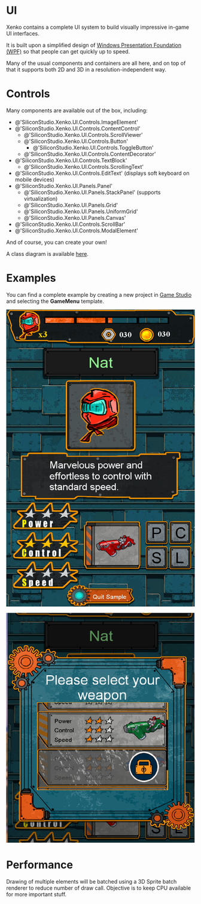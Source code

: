 # UI

<div class="doc-incomplete"/>
<div class="doc-outofdate"/>

Xenko contains a complete UI system to build visually impressive in-game UI interfaces.

It is built upon a simplified design of [Windows Presentation Foundation (WPF)](http://msdn.microsoft.com/en-us/library/ms754130%28v=vs.110%29.aspx)  so that people can get quickly up to speed.

Many of the usual components and containers are all here, and on top of that it supports both 2D and 3D in a resolution-independent way.

# Controls

Many components are available out of the box, including:

- @'SiliconStudio.Xenko.UI.Controls.ImageElement'
- @'SiliconStudio.Xenko.UI.Controls.ContentControl'
  - @'SiliconStudio.Xenko.UI.Controls.ScrollViewer'
  - @'SiliconStudio.Xenko.UI.Controls.Button'
    - @'SiliconStudio.Xenko.UI.Controls.ToggleButton'
  - @'SiliconStudio.Xenko.UI.Controls.ContentDecorator'
- @'SiliconStudio.Xenko.UI.Controls.TextBlock'
  - @'SiliconStudio.Xenko.UI.Controls.ScrollingText'
- @'SiliconStudio.Xenko.UI.Controls.EditText' (displays soft keyboard on mobile devices)
- @'SiliconStudio.Xenko.UI.Panels.Panel'
  - @'SiliconStudio.Xenko.UI.Panels.StackPanel' (supports virtualization)
  - @'SiliconStudio.Xenko.UI.Panels.Grid'
  - @'SiliconStudio.Xenko.UI.Panels.UniformGrid'
  - @'SiliconStudio.Xenko.UI.Panels.Canvas'
- @'SiliconStudio.Xenko.UI.Controls.ScrollBar'
- @'SiliconStudio.Xenko.UI.Controls.ModalElement'

And of course, you can create your own!

A class diagram is available [here](controls/uielement-class-diagram.md).

# Examples

You can find a complete example by creating a new project in [Game Studio](../game-studio/index.md) and selecting the **GameMenu** template.

![media/ui-1.png](media/ui-1.png) 

![media/ui-2.png](media/ui-2.png) 

# Performance

Drawing of multiple elements will be batched using a 3D Sprite batch renderer to reduce number of draw call. Objective is to keep CPU available for more important stuff.

